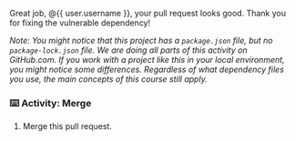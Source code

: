 Great job, @{{ user.username }}, your pull request looks good. Thank you for fixing the vulnerable dependency!

_Note: You might notice that this project has a `package.json` file, but no `package-lock.json` file. We are doing all parts of this activity on GitHub.com. If you work with a project like this in your local environment, you might notice some differences. Regardless of what dependency files you use, the main concepts of this course still apply._

### :keyboard: Activity: Merge
1. Merge this pull request.
